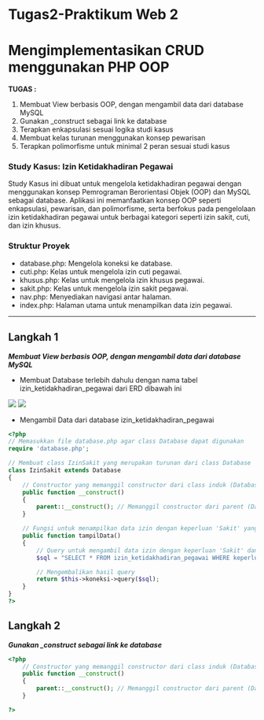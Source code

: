 # Tugas2-Praktikum Web 2
# Mengimplementasikan CRUD menggunakan PHP OOP

<b>TUGAS :</b>
1. Membuat View berbasis OOP, dengan mengambil data dari database MySQL
2. Gunakan _construct sebagai link ke database
3. Terapkan enkapsulasi sesuai logika studi kasus
4. Membuat kelas turunan menggunakan konsep pewarisan
5. Terapkan polimorfisme untuk minimal 2 peran sesuai studi kasus
### Study Kasus: Izin Ketidakhadiran Pegawai
Study Kasus ini dibuat untuk mengelola ketidakhadiran pegawai dengan menggunakan konsep Pemrograman Berorientasi Objek (OOP) dan MySQL sebagai database. Aplikasi ini memanfaatkan konsep OOP seperti enkapsulasi, pewarisan, dan polimorfisme, serta berfokus pada pengelolaan izin ketidakhadiran pegawai untuk berbagai kategori seperti izin sakit, cuti, dan izin khusus.

### Struktur Proyek
- database.php: Mengelola koneksi ke database.
- cuti.php: Kelas untuk mengelola izin cuti pegawai.
- khusus.php: Kelas untuk mengelola izin khusus pegawai.
- sakit.php: Kelas untuk mengelola izin sakit pegawai.
- nav.php: Menyediakan navigasi antar halaman.
- index.php: Halaman utama untuk menampilkan data izin pegawai.

<hr>

<h2> Langkah 1 </h2>
<b><i>Membuat View berbasis OOP, dengan mengambil data dari database MySQL</i></b>

- Membuat Database terlebih dahulu dengan nama tabel izin_ketidakhadiran_pegawai dari ERD dibawah ini
<img src ='https://github.com/user-attachments/assets/d4a89a08-724a-45c9-baba-bd45b2aea19a'>

<img src ='https://github.com/user-attachments/assets/e8b20110-bd66-46ad-a9c5-15bd1367f280'>

- Mengambil Data dari database izin_ketidakhadiran_pegawai

```php
<?php
// Memasukkan file database.php agar class Database dapat digunakan
require 'database.php';

// Membuat class IzinSakit yang merupakan turunan dari class Database
class IzinSakit extends Database
{
    // Constructor yang memanggil constructor dari class induk (Database)
    public function __construct()
    {
        parent::__construct(); // Memanggil constructor dari parent (Database)
    }

    // Fungsi untuk menampilkan data izin dengan keperluan 'Sakit' yang diusulkan oleh 'Galih'
    public function tampilData()
    {
        // Query untuk mengambil data izin dengan keperluan 'Sakit' dan nama_pengusul 'Galih'
        $sql = "SELECT * FROM izin_ketidakhadiran_pegawai WHERE keperluan = 'Sakit' and nama_pengusul ='Galih'";

        // Mengembalikan hasil query
        return $this->koneksi->query($sql);
    }
}
?>
```
<h2> Langkah 2 </h2>
<b><i>Gunakan _construct sebagai link ke database</i></b>

```php
<?php
    // Constructor yang memanggil constructor dari class induk (Database)
    public function __construct()
    {
        parent::__construct(); // Memanggil constructor dari parent (Database)
    }

?>
```
